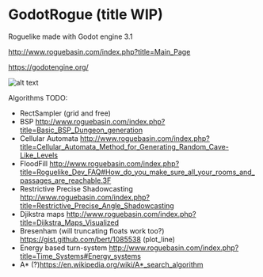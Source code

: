 # GodotRogue (title WIP)
Roguelike made with Godot engine 3.1

http://www.roguebasin.com/index.php?title=Main_Page

https://godotengine.org/

![alt text](https://i.imgur.com/YmE2Mkj.png)

Algorithms TODO:
  - RectSampler (grid and free)
  - BSP http://www.roguebasin.com/index.php?title=Basic_BSP_Dungeon_generation
  - Cellular Automata http://www.roguebasin.com/index.php?title=Cellular_Automata_Method_for_Generating_Random_Cave-Like_Levels
  - FloodFill http://www.roguebasin.com/index.php?title=Roguelike_Dev_FAQ#How_do_you_make_sure_all_your_rooms_and_passages_are_reachable.3F
  - Restrictive Precise Shadowcasting http://www.roguebasin.com/index.php?title=Restrictive_Precise_Angle_Shadowcasting
  - Djikstra maps http://www.roguebasin.com/index.php?title=Dijkstra_Maps_Visualized
  - Bresenham (will truncating floats work too?) https://gist.github.com/bert/1085538 (plot_line)
  - Energy based turn-system http://www.roguebasin.com/index.php?title=Time_Systems#Energy_systems
  - A* (?)https://en.wikipedia.org/wiki/A*_search_algorithm
